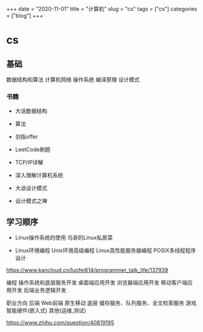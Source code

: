 +++ 
date = "2020-11-01"
title = "计算机"
slug = "cs" 
tags = ["cs"]
categories = ["blog"]
+++

# cs

## 基础

数据结构和算法
计算机网络
操作系统
编译原理
设计模式

### 书籍
- 大话数据结构 
- 算法 
- 剑指offer 
- LeetCode刷题

- TCP/IP详解

- 深入理解计算机系统

- 大话设计模式
- 设计模式之禅


## 学习顺序
- Linux操作系统的使用
鸟哥的Linux私房菜

- Linux环境编程
Unix环境高级编程
Linux高性能服务器编程
POSIX多线程程序设计


https://www.kancloud.cn/luofei614/programmer_talk_life/137939


编程
    操作系统和底层服务开发
    桌面端应用开发
    浏览器端应用开发
    移动客户端应用开发
    后端业务逻辑开发

职业方向
    后端
    Web前端
    原生移动
    底层
        缓存服务、队列服务、全文检索服务
    游戏
    智能硬件(嵌入式)
    其他(运维,测试)



https://www.zhihu.com/question/40819195
